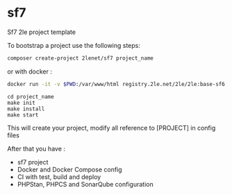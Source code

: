 # sf7
Sf7 2le project template

To bootstrap a project use the following steps:

```bash
composer create-project 2lenet/sf7 project_name
```

or with docker :
```bash
docker run -it -v $PWD:/var/www/html registry.2le.net/2le/2le:base-sf6 composer create-project 2lenet/sf7 project_name
```

```
cd project_name
make init
make install
make start
```

This will create your project, modify all reference to [PROJECT] in config files

After that you have :

* sf7 project
* Docker and Docker Compose config
* CI with test, build and deploy
* PHPStan, PHPCS and SonarQube configuration
